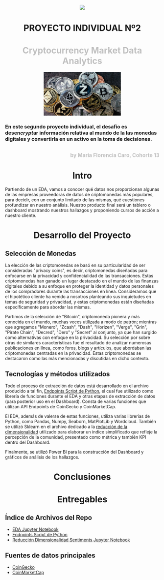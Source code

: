 <p align=center><img src=https://d31uz8lwfmyn8g.cloudfront.net/Assets/logo-henry-white-lg.png><p>

# <h1 align=center> **PROYECTO INDIVIDUAL Nº2** </h1>

# <h1 align=center>**<span style="color:silver">Cryptocurrency Market Data Analytics</span>**</h1>

<p align="center">
  <img src="src/crypto.jpg" alt="cryptocoins"  width="50%"/>
</p>

### En este segundo proyecto individual, el desafío es desen***crypt***ar información relativa al mundo de la las monedas digitales y convertirla en un activo en la toma de decisiones.
<br>
<div style="text-align: right; color: silver; font-size: 1.2em; font-weight: bold;">
  <a href="https://github.com/MarFloCaro" style="color: silver; text-decoration: none;">
    by Maria Florencia Caro, Cohorte 13
  </a>
</div>

# <h1 align=center> **Intro** </h1>

Partiendo de un EDA, vamos a conocer qué datos nos proporcionan algunas de las empresas proveedoras de datos de criptomonedas más populares, para decidir, con un conjunto limitado de las mismas, qué cuestiones profundizar en nuestro análisis. Nuestro producto final será un tablero o dashboard mostrando nuestros hallazgos y proponiendo cursos de acción a nuestro cliente.

# <h1 align=center> **Desarrollo del Proyecto**</h1>

## Selección de Monedas

La elección de las criptomonedas se basó en su particularidad de ser consideradas "privacy coins", es decir, criptomonedas diseñadas para enfocarse en la privacidad y confidencialidad de las transacciones. Estas criptomonedas han ganado un lugar destacado en el mundo de las finanzas digitales debido a su enfoque en proteger la identidad y datos personales de los compradores durante las transacciones en línea. Consideramos que el hipotético cliente ha venido a nosotros planteando sus inquietudes en temas de seguridad y privacidad, y estas criptomonedas están diseñadas específicamente para abordar las mismas.

Partimos de la selección de "Bitcoin", criptomoneda pionera y más conocida en el mundo, muchas veces utilizada a modo de patrón; mientras que agregamos "Monero", "Zcash", "Dash", "Horizen", "Verge", "Grin", "Pirate Chain", "Decred", "Dero" y "Secret" al conjunto, ya que han surgido como alternativas con enfoque en la privacidad. Su selección por sobre otras de similares características fue el resultado de analizar numerosas publicaciones en línea, como foros, blogs y artículos, que abordaban las criptomonedas centradas en la privacidad. Estas criptomonedas se destacaron como las más mencionadas y discutidas en dicho contexto.

## Tecnologías y métodos utilizados

Todo el proceso de extracción de datos está desarrollado en el archivo producido a tal fin, [Endpoints Script de Python](/endpoints.py), el cual fue utilizado como librería de funciones durante el EDA y otras etapas de extracción de datos (para posterior uso en el Dashboard). Consta de varias funciones que utilizan API Endpoints de CoinGecko y CoinMarketCap.

El EDA, además de valerse de estas funciones, utiliza varias librerías de Python, como Pandas, Numpy, Seaborn, MatPlotLib y Wordcloud. También se utilizó Sklearn en el archivo dedicado a la [reducción de la dimensionalidad](reduccion_dimensionalidad.ipynb) utilizado para elaborar un índice simplificado que refleje la percepción de la comunidad, presentado como métrica y también KPI dentro del Dashboard. 

Finalmente, se utilizó Power BI para la construcción del Dashboard y gráficos de análisis de los hallazgos.

# <h1 align=center> **Conclusiones**</h1>

## 

# <h1 align=center> **Entregables**</h1>

## Índice de Archivos del Repo

+ [EDA Jupyter Notebook](/eda.ipynb)
+ [Endpoints Script de Python](/endpoints.py)
+ [Reducción Dimensionalidad Sentiments Jupyter Notebook](reduccion_dimensionalidad.ipynb)

## Fuentes de datos principales

+ [CoinGecko](https://www.coingecko.com/)
+ [CoinMarketCap](https://coinmarketcap.com/)
